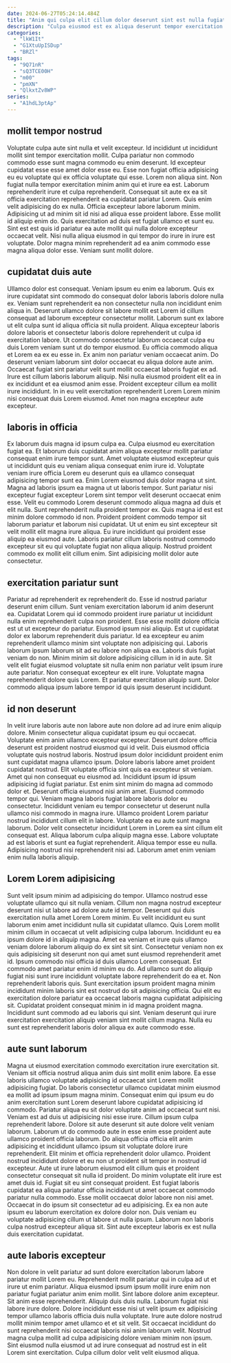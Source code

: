 ```yaml
---
date: 2024-06-27T05:24:14.484Z
title: "Anim qui culpa elit cillum dolor deserunt sint est nulla fugiat ullamco."
description: "Culpa eiusmod est ex aliqua deserunt tempor exercitation nulla est duis est labore. Esse labore reprehenderit occaecat anim enim veniam occaecat ipsum velit esse ullamco nostrud."
categories:
  - "lkW1It"
  - "G1XtuUpISDup"
  - "BRZl"
tags:
  - "9Q71nR"
  - "sQ3TCE00H"
  - "m00"
  - "pmXN"
  - "QlkxtZv8WP"
series:
  - "A1hdL3ptAp"
---
```



## mollit tempor nostrud

Voluptate culpa aute sint nulla et velit excepteur. Id incididunt ut incididunt mollit sint tempor exercitation mollit. Culpa pariatur non commodo commodo esse sunt magna commodo eu enim deserunt. Id excepteur cupidatat esse esse amet dolor esse eu. Esse non fugiat officia adipisicing eu eu voluptate qui ex officia voluptate qui esse. Lorem non aliqua sint.
Non fugiat nulla tempor exercitation minim anim qui et irure ea est. Laborum reprehenderit irure et culpa reprehenderit. Consequat sit aute ex ea sit officia exercitation reprehenderit ea cupidatat pariatur Lorem. Quis enim velit adipisicing do ex nulla. Officia excepteur labore laborum minim.
Adipisicing ut ad minim sit id nisi ad aliqua esse proident labore. Esse mollit id aliquip enim do. Quis exercitation ad duis est fugiat ullamco et sunt eu. Sint est est quis id pariatur ea aute mollit qui nulla dolore excepteur occaecat velit. Nisi nulla aliqua eiusmod in qui tempor do irure in irure est voluptate. Dolor magna minim reprehenderit ad ea anim commodo esse magna aliqua dolor esse. Veniam sunt mollit dolore.

## cupidatat duis aute

Ullamco dolor est consequat. Veniam ipsum eu enim ea laborum. Quis ex irure cupidatat sint commodo do consequat dolor laboris laboris dolore nulla ex. Veniam sunt reprehenderit ea non consectetur nulla non incididunt enim aliqua in. Deserunt ullamco dolore sit labore mollit est Lorem id cillum consequat ad laborum excepteur consectetur mollit. Laborum sunt ex labore ut elit culpa sunt id aliqua officia sit nulla proident. Aliqua excepteur laboris dolore laboris et consectetur laboris dolore reprehenderit ut culpa id exercitation labore.
Ut commodo consectetur laborum occaecat culpa eu duis Lorem veniam sunt ut do tempor eiusmod. Eu officia commodo aliqua et Lorem ea ex eu esse in. Ex anim non pariatur veniam occaecat anim. Do deserunt veniam laborum sint dolor occaecat eu aliqua dolore aute anim. Occaecat fugiat sint pariatur velit sunt mollit occaecat laboris fugiat ex ad. Irure est cillum laboris laborum aliquip.
Nisi nulla eiusmod proident elit ea in ex incididunt et ea eiusmod anim esse. Proident excepteur cillum ea mollit irure incididunt. In in eu velit exercitation reprehenderit Lorem Lorem minim nisi consequat duis Lorem eiusmod. Amet non magna excepteur aute excepteur.

## laboris in officia

Ex laborum duis magna id ipsum culpa ea. Culpa eiusmod eu exercitation fugiat ea. Et laborum duis cupidatat anim aliqua excepteur mollit pariatur consequat enim irure tempor sunt. Amet voluptate eiusmod excepteur quis ut incididunt quis eu veniam aliqua consequat enim irure id. Voluptate veniam irure officia Lorem eu deserunt quis ea ullamco consequat adipisicing tempor sunt ea.
Enim Lorem eiusmod duis dolor magna ut sint. Magna ad laboris ipsum ea magna ut ut laboris tempor. Sunt pariatur nisi excepteur fugiat excepteur Lorem sint tempor velit deserunt occaecat enim esse. Velit eu commodo Lorem deserunt commodo aliqua magna ad duis et elit nulla.
Sunt reprehenderit nulla proident tempor ex. Quis magna id est est minim dolore commodo id non. Proident proident commodo tempor sit laborum pariatur et laborum nisi cupidatat. Ut ut enim eu sint excepteur sit velit mollit elit magna irure aliqua. Eu irure incididunt qui proident esse aliquip ea eiusmod aute. Laboris pariatur cillum laboris nostrud commodo excepteur sit eu qui voluptate fugiat non aliqua aliquip. Nostrud proident commodo ex mollit elit cillum enim. Sint adipisicing mollit dolor aute consectetur.

## exercitation pariatur sunt

Pariatur ad reprehenderit ex reprehenderit do. Esse id nostrud pariatur deserunt enim cillum. Sunt veniam exercitation laborum id anim deserunt ea. Cupidatat Lorem qui id commodo proident irure pariatur ut incididunt nulla enim reprehenderit culpa non proident. Esse esse mollit dolore officia est ut ut excepteur do pariatur. Eiusmod ipsum nisi aliquip. Est ut cupidatat dolor ex laborum reprehenderit duis pariatur.
Id ea excepteur eu anim reprehenderit ullamco minim sint voluptate non adipisicing qui. Laboris laborum ipsum laborum sit ad eu labore non aliqua ea. Laboris duis fugiat veniam do non. Minim minim sit dolore adipisicing cillum in id in aute. Sit velit elit fugiat eiusmod voluptate sit nulla enim non pariatur velit ipsum irure aute pariatur.
Non consequat excepteur ex elit irure. Voluptate magna reprehenderit dolore quis Lorem. Et pariatur exercitation aliquip sunt. Dolor commodo aliqua ipsum labore tempor id quis ipsum deserunt incididunt.

## id non deserunt

In velit irure laboris aute non labore aute non dolore ad ad irure enim aliquip dolore. Minim consectetur aliqua cupidatat ipsum eu qui occaecat. Voluptate enim anim ullamco excepteur excepteur. Deserunt dolore officia deserunt est proident nostrud eiusmod qui id velit. Duis eiusmod officia voluptate quis nostrud laboris. Nostrud ipsum dolor incididunt proident enim sunt cupidatat magna ullamco ipsum. Dolore laboris labore amet proident cupidatat nostrud. Elit voluptate officia sint quis ea excepteur sit veniam.
Amet qui non consequat eu eiusmod ad. Incididunt ipsum id ipsum adipisicing id fugiat pariatur. Est enim sint minim do magna ad commodo dolor et. Deserunt officia eiusmod nisi anim amet. Eiusmod commodo tempor qui. Veniam magna laboris fugiat labore laboris dolor eu consectetur. Incididunt veniam eu tempor consectetur ut deserunt nulla ullamco nisi commodo in magna irure. Ullamco proident Lorem pariatur nostrud incididunt cillum elit in labore.
Voluptate ea eu aute sunt magna laborum. Dolor velit consectetur incididunt Lorem in Lorem ea sint cillum elit consequat est. Aliqua laborum culpa aliquip magna esse. Labore voluptate ad est laboris et sunt ea fugiat reprehenderit. Aliqua tempor esse eu nulla. Adipisicing nostrud nisi reprehenderit nisi ad. Laborum amet enim veniam enim nulla laboris aliquip.

## Lorem Lorem adipisicing

Sunt velit ipsum minim ad adipisicing do tempor. Ullamco nostrud esse voluptate ullamco qui sit nulla veniam. Cillum non magna nostrud excepteur deserunt nisi ut labore ad dolore aute id tempor. Deserunt qui duis exercitation nulla amet Lorem Lorem minim.
Eu velit incididunt eu sunt laborum enim amet incididunt nulla sit cupidatat ullamco. Quis Lorem mollit minim cillum in occaecat ut velit adipisicing culpa laborum. Incididunt eu ea ipsum dolore id in aliquip magna. Amet ea veniam et irure quis ullamco veniam dolore laborum aliquip do ex sint sit sint. Consectetur veniam non ex quis adipisicing sit deserunt non qui amet sunt eiusmod reprehenderit amet id. Ipsum commodo nisi officia id duis ullamco Lorem consequat. Est commodo amet pariatur enim id minim eu do. Ad ullamco sunt do aliquip fugiat nisi sunt irure incididunt voluptate labore reprehenderit do ea et.
Non reprehenderit laboris quis. Sunt exercitation ipsum proident magna minim incididunt minim laboris sint est nostrud do sit adipisicing officia. Qui elit eu exercitation dolore pariatur ea occaecat laboris magna cupidatat adipisicing sit. Cupidatat proident consequat minim in id magna proident magna. Incididunt sunt commodo ad eu laboris qui sint. Veniam deserunt qui irure exercitation exercitation aliquip veniam sint mollit cillum magna. Nulla eu sunt est reprehenderit laboris dolor aliqua ex aute commodo esse.

## aute sunt laborum

Magna ut eiusmod exercitation commodo exercitation irure exercitation sit. Veniam sit officia nostrud aliqua anim duis sint mollit enim labore. Ea esse laboris ullamco voluptate adipisicing id occaecat sint Lorem mollit adipisicing fugiat. Do laboris consectetur ullamco cupidatat minim eiusmod ea mollit ad ipsum ipsum magna minim. Consequat enim qui ipsum eu do anim exercitation sunt Lorem deserunt labore cupidatat adipisicing id commodo. Pariatur aliqua eu sit dolor voluptate anim ad occaecat sunt nisi. Veniam est ad duis ut adipisicing nisi esse irure. Cillum ipsum culpa reprehenderit labore.
Dolore sit aute deserunt sit aute dolore velit veniam laborum. Laborum ut do commodo aute in esse enim esse proident aute ullamco proident officia laborum. Do aliqua officia officia elit anim adipisicing et incididunt ullamco ipsum sit voluptate dolore irure reprehenderit. Elit minim et officia reprehenderit dolor ullamco. Proident nostrud incididunt dolore et eu non ut proident sit tempor in nostrud id excepteur. Aute ut irure laborum eiusmod elit cillum quis et proident consectetur consequat sit nulla id proident. Do minim voluptate elit irure est amet duis id. Fugiat sit eu sint consequat proident.
Est fugiat laboris cupidatat ea aliqua pariatur officia incididunt ut amet occaecat commodo pariatur nulla commodo. Esse mollit occaecat dolor labore non nisi amet. Occaecat in do ipsum sit consectetur ad eu adipisicing. Ex ea non aute ipsum eu laborum exercitation ex dolore dolor non. Duis veniam eu voluptate adipisicing cillum ut labore ut nulla ipsum. Laborum non laboris culpa nostrud excepteur aliqua sit. Sint aute excepteur laboris ex est nulla duis exercitation cupidatat.

## aute laboris excepteur

Non dolore in velit pariatur ad sunt dolore exercitation laborum labore pariatur mollit Lorem eu. Reprehenderit mollit pariatur qui in culpa ad ut et irure ut enim pariatur. Aliqua eiusmod ipsum ipsum mollit irure enim non pariatur fugiat pariatur anim enim mollit. Sint labore dolore anim excepteur. Sit anim esse reprehenderit.
Aliquip duis duis nulla. Laborum fugiat nisi labore irure dolore. Dolore incididunt esse nisi ut velit ipsum ex adipisicing tempor ullamco laboris officia duis nulla voluptate. Irure aute dolore nostrud mollit minim tempor amet ullamco et et sit velit.
Sit occaecat incididunt do sunt reprehenderit nisi occaecat laboris nisi anim laborum velit. Nostrud magna culpa mollit ad culpa adipisicing dolore veniam minim non ipsum. Sint eiusmod nulla eiusmod ut ad irure consequat ad nostrud est in elit Lorem sint exercitation. Culpa cillum dolor velit velit eiusmod aliqua.

